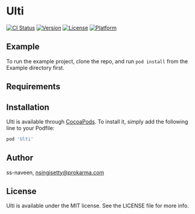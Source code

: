 # Ulti

[![CI Status](https://img.shields.io/travis/ss-naveen/Ulti.svg?style=flat)](https://travis-ci.org/ss-naveen/Ulti)
[![Version](https://img.shields.io/cocoapods/v/Ulti.svg?style=flat)](https://cocoapods.org/pods/Ulti)
[![License](https://img.shields.io/cocoapods/l/Ulti.svg?style=flat)](https://cocoapods.org/pods/Ulti)
[![Platform](https://img.shields.io/cocoapods/p/Ulti.svg?style=flat)](https://cocoapods.org/pods/Ulti)

## Example

To run the example project, clone the repo, and run `pod install` from the Example directory first.

## Requirements

## Installation

Ulti is available through [CocoaPods](https://cocoapods.org). To install
it, simply add the following line to your Podfile:

```ruby
pod 'Ulti'
```

## Author

ss-naveen, nsingisetty@prokarma.com

## License

Ulti is available under the MIT license. See the LICENSE file for more info.
